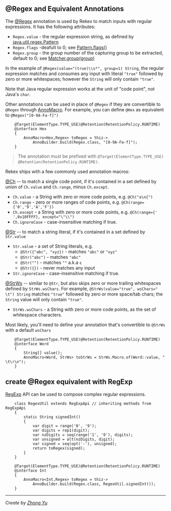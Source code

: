 
## @Regex and Equivalent Annotations

The [@Regex](../rekex-grammar/src/main/java/org/rekex/spec/Regex.java) annotation is used by Rekex 
to match inputs with regular expressions.
It has the following attributes:

- `Regex.value` - the regular expression string, 
  as defined by [java.util.regex.Pattern](https://docs.oracle.com/en/java/javase/17/docs/api/java.base/java/util/regex/Pattern.html)
- `Regex.flags` -deafult to 0; 
  see [Pattern.flags()](https://docs.oracle.com/en/java/javase/17/docs/api/java.base/java/util/regex/Pattern.html#flags())
- `Regex.group` - the group number of the capturing group to be extracted, default to 0;
   see [Matcher.group(group)](https://docs.oracle.com/en/java/javase/17/docs/api/java.base/java/util/regex/Matcher.html#group(int)) 

In the example of `@Regex(value="(true)\\s*", group=1) String`,
the regular expression matches and consumes any input with literal `"true"`
followed by zero or more whitespaces; however the `String` will only contain `"true"`.

Note that Java regular expression works at the unit of "code point", not Java's `char`.

Other annotations can be used in place of `@Regex` if they are convertible to `@Regex`
through [AnnoMacro](./AnnoMacro.md).
For example, you can define `@Hex` as equivalent to `@Regex("[0-9A-Fa-f]")`

        @Target(ElementType.TYPE_USE)@Retention(RetentionPolicy.RUNTIME)
        @interface Hex
        {
            AnnoMacro<Hex,Regex> toRegex = thiz->
                AnnoBuilder.build(Regex.class, "[0-9A-Fa-f]");
        }

>The annotation must be prefixed with
`@Target(ElementType.TYPE_USE) @Retention(RetentionPolicy.RUNTIME)`.

Rekex ships with a few commonly used annotation macros:

[@Ch](../rekex-grammar/src/main/java/org/rekex/helper/anno/Ch.java) 
-- to match a single code point,
if it's contained in a set defined by union of `Ch.value` and `Ch.range`, minus `Ch.except`.

- `Ch.value` - a String with zero or more code points, e.g. `@Ch("a\n{")`
- `Ch.range` - zero or more ranges of code points, e.g. `@Ch(range={'0','9','A','F'})`
- `Ch.except` - a String with zero or more code points, e.g. `@Ch(range={' ',0x10FFFF}, except="\"\\")`
- `Ch.ignoreCase` - case-insensitive matching if true.

[@Str](../rekex-grammar/src/main/java/org/rekex/helper/anno/Str.java)
-- to match a string literal,
if it's contained in a set defined by `Str.value`

- `Str.value` - a set of String literals, e.g.
    - `@Str({"abc", "xyz})` - matches `"abc"` or `"xyz"`
    - `@Str("abc")` - matches `"abc"`
    - `@Str("")` - matches `""` a.k.a `ε`
    - `@Str({})` - never matches any input
- `Str.ignoreCase` - case-insensitive matching if true.

[@StrWs](../rekex-grammar/src/main/java/org/rekex/helper/anno/StrWs.java)
-- similar to `@Str`, but also skips 
zero or more trailing whitespaces defined by `StrWs.wsChars`.
For example, `@StrWs(value="true", wsChars=" \t") String`
matches `"true"` followed by zero or more space/tab chars; 
the `String` value will only contain `"true"`.

- `StrWs.wsChars` - a String with zero or more code points,
    as the set of whitespace characters.
  

Most likely, you'll need to define your annotation that's
convertible to `@StrWs` with a default `wsChars`

        @Target(ElementType.TYPE_USE)@Retention(RetentionPolicy.RUNTIME)
        @interface Word
        {
            String[] value();
            AnnoMacro<Word, StrWs> toStrWs = StrWs.Macro.of(Word::value, " \t\r\n");
        }

## create @Regex equivalent with RegExp

[RegExp](./RegExp.md) API can be used to compose complex regular expressions.

        class RegexUtil extends RegExpApi // inheriting methods from RegExpApi
        {
            static String signedInt()
            {
                var digit = range('0', '9');
                var digits = rep1(digit);
                var nzDigits = seq(range('1', '9'), digits);
                var unsigned = alt(nzDigits, digit); 
                var signed = seq(opt('-'), unsigned);
                return toRegex(signed);
            }
        }

        @Target(ElementType.TYPE_USE)@Retention(RetentionPolicy.RUNTIME)
        @interface Int
        {
            AnnoMacro<Int,Regex> toRegex = thiz->
                AnnoBuilder.build(Regex.class, RegexUtil.signedInt());
        }

----
*Create by [Zhong Yu](http://zhong-j-yu.github.io)*

